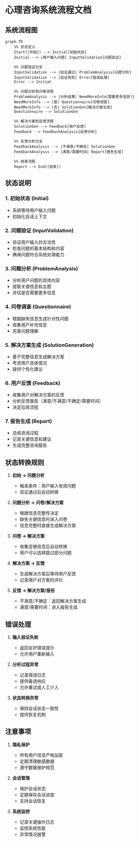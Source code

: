 # 心理咨询系统流程文档

## 系统流程图

```mermaid
graph TD
    %% 状态定义
    Start([开始]) --> Initial[初始状态]
    Initial --> |用户输入问题| InputValidation{问题验证}
    
    %% 问题验证分支
    InputValidation --> |验证通过| ProblemAnalysis[问题分析]
    InputValidation --> |验证失败| Error[错误处理]
    Error --> Initial
    
    %% 问题分析和问卷流程
    ProblemAnalysis --> |分析结果| NeedMoreInfo{需要更多信息?}
    NeedMoreInfo --> |是| Questionnaire[问卷调查]
    NeedMoreInfo --> |否| SolutionGen[解决方案生成]
    Questionnaire --> SolutionGen
    
    %% 解决方案和反馈流程
    SolutionGen --> Feedback[用户反馈]
    Feedback --> FeedbackAnalysis{反馈分析}
    
    %% 反馈分析分支
    FeedbackAnalysis --> |不满意/不确定| SolutionGen
    FeedbackAnalysis --> |满意/需要时间| Report[报告生成]
    
    %% 结束流程
    Report --> End([结束])

```

## 状态说明

### 1. 初始状态 (Initial)
- 系统等待用户输入问题
- 初始化会话上下文

### 2. 问题验证 (InputValidation)
- 验证用户输入的合法性
- 检查问题的基本结构和内容
- 确保问题符合系统处理能力

### 3. 问题分析 (ProblemAnalysis)
- 分析用户问题的具体内容
- 提取关键信息和主题
- 评估是否需要更多信息

### 4. 问卷调查 (Questionnaire)
- 根据缺失信息生成针对性问题
- 收集用户补充信息
- 完善问题理解

### 5. 解决方案生成 (SolutionGeneration)
- 基于完整信息生成解决方案
- 考虑用户具体情况
- 提供个性化建议

### 6. 用户反馈 (Feedback)
- 收集用户对解决方案的反馈
- 分析反馈类型（满意/不满意/不确定/需要时间）
- 决定后续流程

### 7. 报告生成 (Report)
- 总结咨询过程
- 记录关键信息和建议
- 生成完整咨询报告

## 状态转换规则

1. **初始 -> 问题分析**
   - 触发条件：用户输入有效问题
   - 验证通过后自动转换

2. **问题分析 -> 问卷/解决方案**
   - 根据信息完整性决定
   - 缺失关键信息时进入问卷
   - 信息完整时直接生成解决方案

3. **问卷 -> 解决方案**
   - 收集足够信息后自动转换
   - 用户可以选择跳过部分问题

4. **解决方案 -> 反馈**
   - 生成解决方案后等待用户反馈
   - 记录用户对方案的评价

5. **反馈 -> 解决方案/报告**
   - 不满意/不确定：返回解决方案生成
   - 满意/需要时间：进入报告生成

## 错误处理

1. **输入验证失败**
   - 返回友好错误提示
   - 允许用户重新输入

2. **分析过程异常**
   - 记录错误日志
   - 提供备选响应
   - 允许重试或人工介入

3. **状态转换异常**
   - 保持会话状态一致性
   - 提供恢复机制

## 注意事项

1. **隐私保护**
   - 所有用户信息严格加密
   - 定期清理敏感数据
   - 遵守数据保护规范

2. **会话管理**
   - 维护会话状态
   - 定期保存会话进度
   - 支持会话恢复

3. **系统监控**
   - 记录关键操作日志
   - 监控系统性能
   - 异常情况报警
